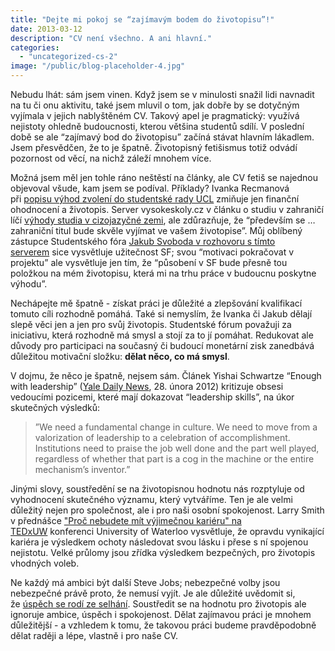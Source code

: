 ```yaml
---
title: "Dejte mi pokoj se “zajímavým bodem do životopisu”!"
date: 2013-03-12
description: "CV není všechno. A ani hlavní."
categories:
  - "uncategorized-cs-2"
image: "/public/blog-placeholder-4.jpg"
---
```


Nebudu lhát: sám jsem vinen. Když jsem se v minulosti snažil lidi navnadit na tu či onu aktivitu, také jsem mluvil o tom, jak dobře by se dotyčným vyjímala v jejich nablyštěném CV. Takový apel je pragmatický: využívá nejistoty ohledně budoucnosti, kterou většina studentů sdílí. V poslední době se ale “zajímavý bod do životopisu” začíná stávat hlavním lákadlem. Jsem přesvědčen, že to je špatně. Životopisný fetišismus totiž odvádí pozornost od věcí, na nichž záleží mnohem více.

Možná jsem měl jen tohle ráno neštěstí na články, ale CV fetiš se najednou objevoval všude, kam jsem se podíval. Příklady? Ivanka Recmanová při [popisu výhod zvolení do studentské rady UCL](http://www.oxbridge.sk/blog/studentske-spolky) zmiňuje jen finanční ohodnocení a životopis. Server vysokeskoly.cz v článku o studiu v zahraničí líčí [výhody studia v cizojazyčné zemi](http://www.vysokeskoly.cz/clanek/titul-ze-zahranicni-univerzity-proc-ne), ale zdůrazňuje, že “především se … zahraniční titul bude skvěle vyjímat ve vašem životopise”. Můj oblíbený zástupce Studentského fóra [Jakub Svoboda v rozhovoru s tímto serverem](http://www.vysokeskoly.cz/clanek/jakub-svoboda-ze-studentskeho-fora-nove-maturite-uskodila-jeji-prepolitizovanost) sice vysvětluje užitečnost SF; svou “motivaci pokračovat v projektu” ale vysvětluje jen tím, že “působení v SF bude přesně tou položkou na mém životopisu, která mi na trhu práce v budoucnu poskytne výhodu”.

Nechápejte mě špatně - získat práci je důležité a zlepšování kvalifikací tomuto cíli rozhodně pomáhá. Také si nemyslím, že Ivanka či Jakub dělají slepě věci jen a jen pro svůj životopis. Studentské fórum považuji za iniciativu, která rozhodně má smysl a stojí za to jí pomáhat. Redukovat ale důvody pro participaci na současný či budoucí monetární zisk zanedbává důležitou motivační složku: **dělat něco, co má smysl**.

V dojmu, že něco je špatně, nejsem sám. Článek Yishai Schwartze “Enough with leadership” ([Yale Daily News](http://www.yaledailynews.com/news/2012/feb/28/schwartz-enough-with-leadership/), 28. února 2012) kritizuje obsesi vedoucími pozicemi, které mají dokazovat “leadership skills”, na úkor skutečných výsledků:

> ”We need a fundamental change in culture. We need to move from a valorization of leadership to a celebration of accomplishment. Institutions need to praise the job well done and the part well played, regardless of whether that part is a cog in the machine or the entire mechanism’s inventor.”

Jinými slovy, soustředění se na životopisnou hodnotu nás rozptyluje od vyhodnocení skutečného významu, který vytváříme. Ten je ale velmi důležitý nejen pro společnost, ale i pro naši osobní spokojenost. Larry Smith v přednášce ["Proč nebudete mít výjimečnou kariéru" na TEDxUW](http://www.ted.com/talks/larry_smith_why_you_will_fail_to_have_a_great_career.html) konferenci University of Waterloo vysvětluje, že opravdu vynikající kariéra je výsledkem ochoty následovat svou lásku i přese s ní spojenou nejistotu. Velké průlomy jsou zřídka výsledkem bezpečných, pro životopis vhodných voleb.

Ne každý má ambici být další Steve Jobs; nebezpečné volby jsou nebezpečné právě proto, že nemusí vyjít. Je ale důležité uvědomit si, že [úspěch se rodí ze selhání](http://brooks.blogs.nytimes.com/2011/06/13/living-with-mistakes/). Soustředit se na hodnotu pro životopis ale ignoruje ambice, úspěch i spokojenost. Dělat zajímavou práci je mnohem důležitější - a vzhledem k tomu, že takovou práci budeme pravděpodobně dělat raději a lépe, vlastně i pro naše CV.
